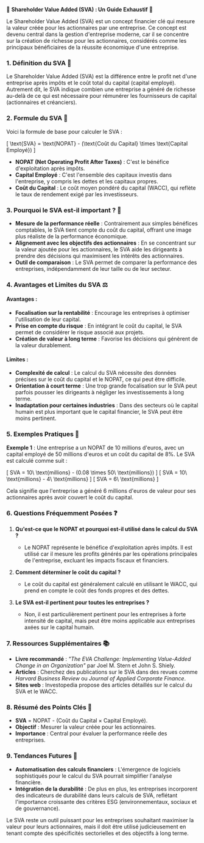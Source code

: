 🎯 **Shareholder Value Added (SVA) : Un Guide Exhaustif** 🎯

Le Shareholder Value Added (SVA) est un concept financier clé qui mesure la valeur créée pour les actionnaires par une entreprise. Ce concept est devenu central dans la gestion d'entreprise moderne, car il se concentre sur la création de richesse pour les actionnaires, considérés comme les principaux bénéficiaires de la réussite économique d'une entreprise.

### 1. **Définition du SVA** 🧮
Le Shareholder Value Added (SVA) est la différence entre le profit net d'une entreprise après impôts et le coût total du capital (capital employé). Autrement dit, le SVA indique combien une entreprise a généré de richesse au-delà de ce qui est nécessaire pour rémunérer les fournisseurs de capital (actionnaires et créanciers).

### 2. **Formule du SVA** 🔢
Voici la formule de base pour calculer le SVA :

\[ \text{SVA} = \text{NOPAT} - (\text{Coût du Capital} \times \text{Capital Employé}) \]

- **NOPAT (Net Operating Profit After Taxes)** : C'est le bénéfice d'exploitation après impôts.
- **Capital Employé** : C'est l'ensemble des capitaux investis dans l'entreprise, y compris les dettes et les capitaux propres.
- **Coût du Capital** : Le coût moyen pondéré du capital (WACC), qui reflète le taux de rendement exigé par les investisseurs.

### 3. **Pourquoi le SVA est-il important ?** 🚀
- **Mesure de la performance réelle** : Contrairement aux simples bénéfices comptables, le SVA tient compte du coût du capital, offrant une image plus réaliste de la performance économique.
- **Alignement avec les objectifs des actionnaires** : En se concentrant sur la valeur ajoutée pour les actionnaires, le SVA aide les dirigeants à prendre des décisions qui maximisent les intérêts des actionnaires.
- **Outil de comparaison** : Le SVA permet de comparer la performance des entreprises, indépendamment de leur taille ou de leur secteur.

### 4. **Avantages et Limites du SVA** ⚖️

#### Avantages :
- **Focalisation sur la rentabilité** : Encourage les entreprises à optimiser l'utilisation de leur capital.
- **Prise en compte du risque** : En intégrant le coût du capital, le SVA permet de considérer le risque associé aux projets.
- **Création de valeur à long terme** : Favorise les décisions qui génèrent de la valeur durablement.

#### Limites :
- **Complexité de calcul** : Le calcul du SVA nécessite des données précises sur le coût du capital et le NOPAT, ce qui peut être difficile.
- **Orientation à court terme** : Une trop grande focalisation sur le SVA peut parfois pousser les dirigeants à négliger les investissements à long terme.
- **Inadaptation pour certaines industries** : Dans des secteurs où le capital humain est plus important que le capital financier, le SVA peut être moins pertinent.

### 5. **Exemples Pratiques** 🏢

**Exemple 1** : Une entreprise a un NOPAT de 10 millions d'euros, avec un capital employé de 50 millions d'euros et un coût du capital de 8%. Le SVA est calculé comme suit :

\[ SVA = 10\ \text{millions} - (0.08 \times 50\ \text{millions}) \]
\[ SVA = 10\ \text{millions} - 4\ \text{millions} \]
\[ SVA = 6\ \text{millions} \]

Cela signifie que l'entreprise a généré 6 millions d'euros de valeur pour ses actionnaires après avoir couvert le coût du capital.

### 6. **Questions Fréquemment Posées** ❓

1. **Qu'est-ce que le NOPAT et pourquoi est-il utilisé dans le calcul du SVA ?**
   - Le NOPAT représente le bénéfice d'exploitation après impôts. Il est utilisé car il mesure les profits générés par les opérations principales de l'entreprise, excluant les impacts fiscaux et financiers.

2. **Comment déterminer le coût du capital ?**
   - Le coût du capital est généralement calculé en utilisant le WACC, qui prend en compte le coût des fonds propres et des dettes.

3. **Le SVA est-il pertinent pour toutes les entreprises ?**
   - Non, il est particulièrement pertinent pour les entreprises à forte intensité de capital, mais peut être moins applicable aux entreprises axées sur le capital humain.

### 7. **Ressources Supplémentaires** 📚

- **Livre recommandé** : *"The EVA Challenge: Implementing Value-Added Change in an Organization"* par Joel M. Stern et John S. Shiely.
- **Articles** : Cherchez des publications sur le SVA dans des revues comme *Harvard Business Review* ou *Journal of Applied Corporate Finance*.
- **Sites web** : Investopedia propose des articles détaillés sur le calcul du SVA et le WACC.

### 8. **Résumé des Points Clés** 📝

- **SVA** = NOPAT - (Coût du Capital × Capital Employé).
- **Objectif** : Mesurer la valeur créée pour les actionnaires.
- **Importance** : Central pour évaluer la performance réelle des entreprises.

### 9. **Tendances Futures** 🔮
- **Automatisation des calculs financiers** : L'émergence de logiciels sophistiqués pour le calcul du SVA pourrait simplifier l'analyse financière.
- **Intégration de la durabilité** : De plus en plus, les entreprises incorporent des indicateurs de durabilité dans leurs calculs de SVA, reflétant l'importance croissante des critères ESG (environnementaux, sociaux et de gouvernance).

Le SVA reste un outil puissant pour les entreprises souhaitant maximiser la valeur pour leurs actionnaires, mais il doit être utilisé judicieusement en tenant compte des spécificités sectorielles et des objectifs à long terme.